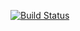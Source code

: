 [![Build Status](https://travis-ci.org/npirotte/ci-sandbox.svg?branch=master)](https://travis-ci.org/npirotte/ci-sandbox)